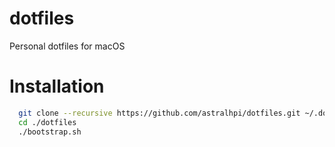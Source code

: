 # dotfiles
Personal dotfiles for macOS

# Installation

```bash
  git clone --recursive https://github.com/astralhpi/dotfiles.git ~/.dotfiles
  cd ./dotfiles
  ./bootstrap.sh
```
